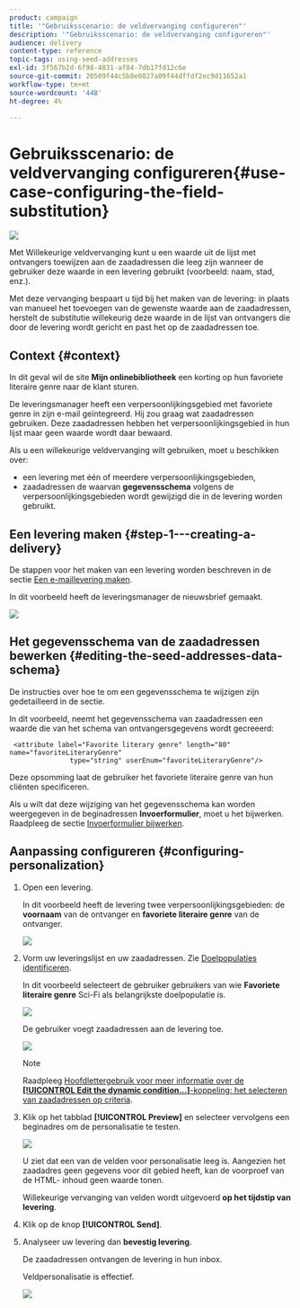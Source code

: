 ```yaml
---
product: campaign
title: '"Gebruiksscenario: de veldvervanging configureren"'
description: '"Gebruiksscenario: de veldvervanging configureren"'
audience: delivery
content-type: reference
topic-tags: using-seed-addresses
exl-id: 3f567b2d-6f98-4831-af84-7db17fd12c6e
source-git-commit: 20509f44c5b8e0827a09f44dffdf2ec9d11652a1
workflow-type: tm+mt
source-wordcount: '448'
ht-degree: 4%

---
```


# Gebruiksscenario: de veldvervanging configureren{#use-case-configuring-the-field-substitution}

![](../../assets/common.svg)

Met Willekeurige veldvervanging kunt u een waarde uit de lijst met ontvangers toewijzen aan de zaadadressen die leeg zijn wanneer de gebruiker deze waarde in een levering gebruikt (voorbeeld: naam, stad, enz.).

Met deze vervanging bespaart u tijd bij het maken van de levering: in plaats van manueel het toevoegen van de gewenste waarde aan de zaadadressen, herstelt de substitutie willekeurig deze waarde in de lijst van ontvangers die door de levering wordt gericht en past het op de zaadadressen toe.

## Context {#context}

In dit geval wil de site **Mijn onlinebibliotheek** een korting op hun favoriete literaire genre naar de klant sturen.

De leveringsmanager heeft een verpersoonlijkingsgebied met favoriete genre in zijn e-mail geïntegreerd. Hij zou graag wat zaadadressen gebruiken. Deze zaadadressen hebben het verpersoonlijkingsgebied in hun lijst maar geen waarde wordt daar bewaard.

Als u een willekeurige veldvervanging wilt gebruiken, moet u beschikken over:

* een levering met één of meerdere verpersoonlijkingsgebieden,
* zaadadressen de waarvan **gegevensschema** volgens de verpersoonlijkingsgebieden wordt gewijzigd die in de levering worden gebruikt.

## Een levering maken {#step-1---creating-a-delivery}

De stappen voor het maken van een levering worden beschreven in de sectie [Een e-maillevering maken](creating-an-email-delivery.md).

In dit voorbeeld heeft de leveringsmanager de nieuwsbrief gemaakt.

![](assets/dlv_seeds_usecase_24.png)

## Het gegevensschema van de zaadadressen bewerken {#editing-the-seed-addresses-data-schema}

De instructies over hoe te om een gegevensschema te wijzigen zijn gedetailleerd in de sectie.

In dit voorbeeld, neemt het gegevensschema van zaadadressen een waarde die van het schema van ontvangersgegevens wordt gecreeerd:

```
 <attribute label="Favorite literary genre" length="80" name="favoriteLiteraryGenre"
               type="string" userEnum="favoriteLiteraryGenre"/>
```

Deze opsomming laat de gebruiker het favoriete literaire genre van hun cliënten specificeren.

Als u wilt dat deze wijziging van het gegevensschema kan worden weergegeven in de beginadressen **Invoerformulier**, moet u het bijwerken. Raadpleeg de sectie [Invoerformulier bijwerken](use-case--selecting-seed-addresses-on-criteria.md#updating-the-input-form).

## Aanpassing configureren {#configuring-personalization}

1. Open een levering.

   In dit voorbeeld heeft de levering twee verpersoonlijkingsgebieden: de **voornaam** van de ontvanger en **favoriete literaire genre** van de ontvanger.

   ![](assets/dlv_seeds_usecase_25.png)

1. Vorm uw leveringslijst en uw zaadadressen. Zie [Doelpopulaties identificeren](steps-defining-the-target-population.md).

   In dit voorbeeld selecteert de gebruiker gebruikers van wie **Favoriete literaire genre** Sci-Fi als belangrijkste doelpopulatie is.

   ![](assets/dlv_seeds_usecase_26.png)

   De gebruiker voegt zaadadressen aan de levering toe.

   ![](assets/dlv_seeds_usecase_27.png)

   >[!NOTE]
   >
   >Raadpleeg [Hoofdlettergebruik voor meer informatie over de **[!UICONTROL Edit the dynamic condition...]**-koppeling: het selecteren van zaadadressen op criteria](use-case--selecting-seed-addresses-on-criteria.md).

1. Klik op het tabblad **[!UICONTROL Preview]** en selecteer vervolgens een beginadres om de personalisatie te testen.

   ![](assets/dlv_seeds_usecase_28.png)

   U ziet dat een van de velden voor personalisatie leeg is. Aangezien het zaadadres geen gegevens voor dit gebied heeft, kan de voorproef van de HTML- inhoud geen waarde tonen.

   Willekeurige vervanging van velden wordt uitgevoerd **op het tijdstip van levering**.

1. Klik op de knop **[!UICONTROL Send]**.
1. Analyseer uw levering dan **bevestig levering**.

   De zaadadressen ontvangen de levering in hun inbox.

   Veldpersonalisatie is effectief.

   ![](assets/dlv_seeds_usecase_08.png)
